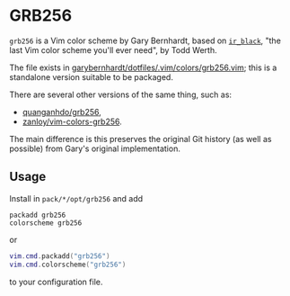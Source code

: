 # GRB256

`grb256` is a Vim color scheme by Gary Bernhardt, based on [`ir_black`](https://github.com/twerth/ir_black), "the last Vim color scheme you'll ever need", by Todd Werth.

The file exists in [garybernhardt/dotfiles/.vim/colors/grb256.vim](https://github.com/garybernhardt/dotfiles/blob/main/.vim/colors/grb256.vim); this is a standalone version suitable to be packaged.

There are several other versions of the same thing, such as:
* [quanganhdo/grb256](https://github.com/quanganhdo/grb256),
* [zanloy/vim-colors-grb256](https://github.com/zanloy/vim-colors-grb256).

The main difference is this preserves the original Git history (as well as possible) from Gary's original implementation.

## Usage

Install in `pack/*/opt/grb256` and add
```vim
packadd grb256
colorscheme grb256
```
or
```lua
vim.cmd.packadd("grb256")
vim.cmd.colorscheme("grb256")
```
to your configuration file.
